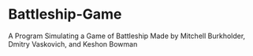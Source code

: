 # Battleship-Game
A Program Simulating a Game of Battleship
Made by Mitchell Burkholder, Dmitry Vaskovich, and Keshon Bowman
